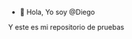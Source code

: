 - 👋 Hola, Yo soy @Diego

Y este es mi repositorio de pruebas


<!---
Diquinon/Diquinon is a ✨ special ✨ repository because its `README.md` (this file) appears on your GitHub profile.
You can click the Preview link to take a look at your changes.
--->
